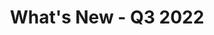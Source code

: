 ---
type: whats-new
icon: "/img/icons/whats-new.png"
quarter: Q3 2022
title: What's New - Q3 2022
layout: quarters/list
---